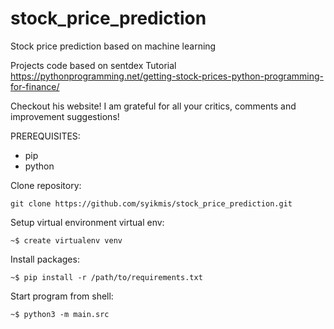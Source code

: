 # stock_price_prediction
Stock price prediction based on machine learning

Projects code based on sentdex Tutorial https://pythonprogramming.net/getting-stock-prices-python-programming-for-finance/

Checkout his website!
I am grateful for all your critics, comments and improvement suggestions!

PREREQUISITES:
 - pip
  - python


Clone repository:

`git clone https://github.com/syikmis/stock_price_prediction.git`


Setup virtual environment virtual env:

`~$ create virtualenv venv`


Install packages:

`~$ pip install -r /path/to/requirements.txt`


Start program from shell:

`~$ python3 -m main.src`



